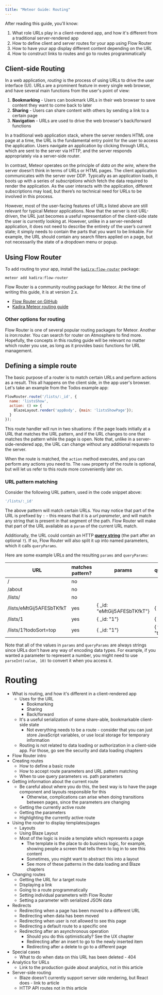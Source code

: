 ```yaml
---
title: "Meteor Guide: Routing"
---
```


After reading this guide, you'll know:

1. What role URLs play in a client-rendered app, and how it's different from a traditional server-rendered app
2. How to define client and server routes for your app using Flow Router
3. How to have your app display different content depending on the URL
4. How to construct links to routes and go to routes programmatically

## Client-side Routing

In a web application, _routing_ is the process of using URLs to drive the user interface (UI). URLs are a prominent feature in every single web browser, and have several main functions from the user's point of view:

1. **Bookmarking** - Users can bookmark URLs in their web browser to save content they want to come back to later
2. **Sharing** - Users can share content with others by sending a link to a certain page
3. **Navigation** - URLs are used to drive the web browser's back/forward functions

In a traditional web application stack, where the server renders HTML one page at a time, the URL is the fundamental entry point for the user to access the application. Users navigate an application by clicking through URLs, which are sent to the server via HTTP, and the server responds appropriately via a server-side router.

In contrast, Meteor operates on the principle of _data on the wire_, where the server doesn’t think in terms of URLs or HTML pages. The client application communicates with the server over DDP. Typically as an application loads, it boots up with a series of _subscriptions_ which fetch the data required to render the application. As the user interacts with the application, different subscriptions may load, but there’s no technical need for URLs to be involved in this process.

However, most of the user-facing features of URLs listed above are still relevant for typical Meteor applications. Now that the server is not URL-driven, the URL just becomes a useful representation of the client-side state the user is currently looking at. However, unlike in a server-rendered application, it does not need to describe the entirety of the user’s current state; it simply needs to contain the parts that you want to be linkable. For example, the URL should contain any search filters applied on a page, but not necessarily the state of a dropdown menu or popup.

## Using Flow Router

To add routing to your app, install the [`kadira:flow-router`](https://atmospherejs.com/kadira/flow-router) package:

```
meteor add kadira:flow-router
```

Flow Router is a community routing package for Meteor. At the time of writing this guide, it is at version 2.x.

- [Flow Router on GitHub](https://github.com/kadirahq/flow-router)
- [Kadira Meteor routing guide](https://kadira.io/academy/meteor-routing-guide)

### Other options for routing

Flow Router is one of several popular routing packages for Meteor. Another is iron:router. You can search for router on Atmosphere to find more. Hopefully, the concepts in this routing guide will be relevant no matter which router you use, as long as it provides basic functions for URL management.

## Defining a simple route

The basic purpose of a router is to match certain URLs and perform actions as a result. This all happens on the client side, in the app user's browser. Let's take an example from the Todos example app:

```js
FlowRouter.route('/lists/:_id', {
  name: 'listsShow',
  action: () => {
    BlazeLayout.render('appBody', {main: 'listsShowPage'});
  }
});
```

This route handler will run in two situations: if the page loads initially at a URL that matches the URL pattern, and if the URL changes to one that matches the pattern while the page is open. Note that, unlike in a server-side-rendered app, the URL can change without any additional requests to the server.

When the route is matched, the `action` method executes, and you can perform any actions you need to. The `name` property of the route is optional, but will let us refer to this route more conveniently later on.

### URL pattern matching

Consider the following URL pattern, used in the code snippet above:

```js
'/lists/:_id'
```

The above pattern will match certain URLs. You may notice that part of the URL is prefixed by `:` - this means that it is a *url parameter*, and will match any string that is present in that segment of the path. Flow Router will make that part of the URL available as a `param` of the current URL match.

Additionally, the URL could contain an HTTP [**query string**](https://en.wikipedia.org/wiki/Query_string) (the part after an optional `?`). If so, Flow Router will also split it up into named parameters, which it calls `queryParams`.


Here are some example URLs and the resulting `params` and `queryParams`:

| URL           | matches pattern? | params          | queryParams
| ---- | ---- | ---- | ---- |
| /             | no | | |
| /about        | no | | |
| /lists/        | no | | |
| /lists/eMtGij5AFESbTKfkT | yes | { _id: "eMtGij5AFESbTKfkT"} |  { }
| /lists/1 | yes | { _id: "1"} | { }
| /lists/1?todoSort=top | yes | { _id: "1"} | { todoSort: "top" }


Note that all of the values in `params` and `queryParams` are always strings since URLs don't have any way of encoding data types. For example, if you wanted a parameter to represent a number, you might need to use `parseInt(value, 10)` to convert it when you access it.









# Routing

* What is routing, and how it's different in a client-rendered app
    * Uses for the URL
        * Bookmarking
        * Sharing
        * Back/forward
    * It's a useful serialization of some share-able, bookmarkable client-side state
        * Not everything needs to be a route - consider that you can just store JavaScript variables, or use local storage for temporary information
    * Routing is not related to data loading or authorization in a client-side app. For those, go see the security and data loading chapters
* Flow Router intro
* Creating routes
    * How to define a basic route
    * How to accept route parameters and URL pattern matching
    * When to use query parameters vs. path parameters
* Getting information about the current route
    * Be careful about where you do this, the best way is to have the page component and layouts responsible for this
        * Otherwise, complications can arise when doing transitions between pages, since the parameters are changing
    * Getting the currently active route
    * Getting the parameters
    * Highlighting the currently active route
* Using the router to display templates/pages
    * Layouts
    * Using Blaze Layout
    * Most of the logic is inside a template which represents a page
        * The template is the place to do business logic, for example, showing people a screen that tells them to log in to see this content
        * Sometimes, you might want to abstract this into a layout
        * See more of these patterns in the data loading and Blaze chapters
* Changing routes
    * Getting the URL for a target route
    * Displaying a link
    * Going to a route programmatically
    * Setting individual parameters with Flow Router
    * Setting a parameter with serialized JSON data
* Redirects
    * Redirecting when a page has been moved to a different URL
    * Redirecting when data has been moved
    * Redirecting when user is not allowed to see this page
    * Redirecting a default route to a specific one
    * Redirecting after an asynchronous operation
        * Should you do this optimistically? See the UX chapter
        * Redirecting after an insert to go to the newly inserted item
        * Redirecting after a delete to go to a different page
* Special cases
    * What to do when data on this URL has been deleted - 404
* Analytics for URLs
    * Link to the production guide about analytics, not in this article
* Server-side routing
    * Blaze doesn't currently support server side rendering, but React does - link to article
    * HTTP API routes not in this article
